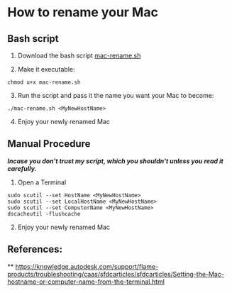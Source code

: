 # How to rename your Mac

## Bash script

1. Download the bash script [mac-rename.sh](mac-rename.sh)

2. Make it executable:

```
chmod u+x mac-rename.sh
```

3. Run the script and pass it the name you want your Mac to become:

```
./mac-rename.sh <MyNewHostName>
```

4. Enjoy your newly renamed Mac

## Manual Procedure

***Incase you don't trust my script, which you shouldn't unless you read it carefully.***

1. Open a Terminal

```
sudo scutil --set HostName <MyNewHostName>
sudo scutil --set LocalHostName <MyNewHostName>
sudo scutil --set ComputerName <MyNewHostName>
dscacheutil -flushcache
```
2. Enjoy your newly renamed Mac

## References:
** https://knowledge.autodesk.com/support/flame-products/troubleshooting/caas/sfdcarticles/sfdcarticles/Setting-the-Mac-hostname-or-computer-name-from-the-terminal.html
